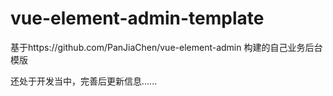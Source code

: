# vue-element-admin-template
基于https://github.com/PanJiaChen/vue-element-admin
构建的自己业务后台模版

还处于开发当中，完善后更新信息......
